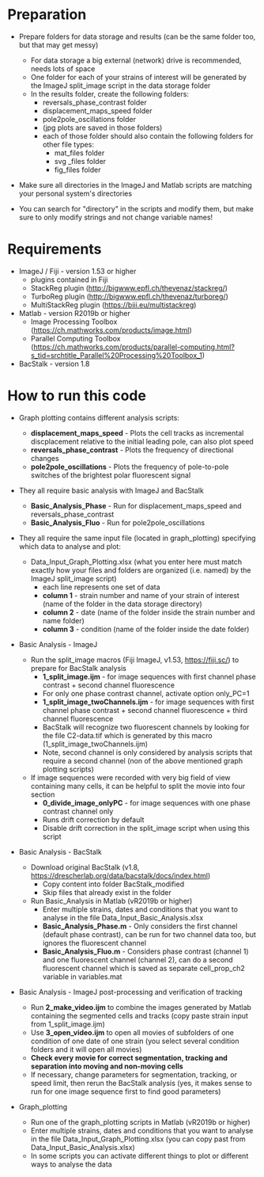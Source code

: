 # Preparation

* Prepare folders for data storage and results (can be the same folder too, but that may get messy)
  * For data storage a big external (network) drive is recommended, needs lots of space
  * One folder for each of your strains of interest will be generated by the ImageJ split_image script in the data storage folder
  * In the results folder, create the following folders:
	* reversals_phase_contrast folder
	* displacement_maps_speed folder
	* pole2pole_oscillations folder
	* (jpg plots are saved in those folders)
	* each of those folder should also contain the following folders for other file types:
		* mat_files folder
		* svg _files folder
		* fig_files folder

* Make sure all directories in the ImageJ and Matlab scripts are matching your personal system's directories
* You can search for "directory" in the scripts and modify them, but make sure to only modify strings and not change variable names!


# Requirements

 * ImageJ / Fiji - version 1.53 or higher
   * plugins contained in Fiji
   * StackReg plugin (http://bigwww.epfl.ch/thevenaz/stackreg/)
   * TurboReg plugin (http://bigwww.epfl.ch/thevenaz/turboreg/)
   * MultiStackReg plugin (https://biii.eu/multistackreg)
 * Matlab - version R2019b or higher
   * Image Processing Toolbox (https://ch.mathworks.com/products/image.html)
   * Parallel Computing Toolbox (https://ch.mathworks.com/products/parallel-computing.html?s_tid=srchtitle_Parallel%20Processing%20Toolbox_1)
 * BacStalk - version 1.8


# How to run this code

* Graph plotting contains different analysis scripts:
  * **displacement_maps_speed** - Plots the cell tracks as incremental discplacement relative to the initial leading pole, can also plot speed
  * **reversals_phase_contrast** - Plots the frequency of directional changes
  * **pole2pole_oscillations** - Plots the frequency of pole-to-pole switches of the brightest polar fluorescent signal
* They all require basic analysis with ImageJ and BacStalk
  * **Basic_Analysis_Phase** - Run for displacement_maps_speed and reversals_phase_contrast
  * **Basic_Analysis_Fluo** - Run for pole2pole_oscillations
* They all require the same input file (located in graph_plotting) specifying which data to analyse and plot:
	* Data_Input_Graph_Plotting.xlsx (what you enter here must match exactly how your files and folders are organized (i.e. named) by the ImageJ split_image script)
      * each line represents one set of data
      * **column 1** - strain number and name of your strain of interest (name of the folder in the data storage directory)
      * **column 2** - date (name of the folder inside the strain number and name folder)
      * **column 3** - condition (name of the folder inside the date folder)

* Basic Analysis - ImageJ
  * Run the split_image macros (Fiji ImageJ, v1.53, https://fiji.sc/) to prepare for BacStalk analysis
    * **1_split_image.ijm** - for image sequences with first channel phase contrast + second channel fluorescence 
	* For only one phase contrast channel, activate option only_PC=1
	* **1_split_image_twoChannels.ijm** - for image sequences with first channel phase contrast + second channel fluorescence + third channel fluorescence 
	* BacStalk will recognize two fluorescent channels by looking for the file C2-data.tif which is generated by this macro (1_split_image_twoChannels.ijm)
	* Note, second channel is only considered by analysis scripts that require a second channel (non of the above mentioned graph plotting scripts)
  * If image sequences were recorded with very big field of view containing many cells, it can be helpful to split the movie into four section
    * **0_divide_image_onlyPC** - for image sequences with one phase contrast channel only
	* Runs drift correction by default
	* Disable drift correction in the split_image script when using this script

* Basic Analysis - BacStalk
  * Download original BacStalk (v1.8, https://drescherlab.org/data/bacstalk/docs/index.html)
	* Copy content into folder BacStalk_modified
	* Skip files that already exist in the folder
  * Run Basic_Analysis in Matlab (vR2019b or higher)
    * Enter multiple strains, dates and conditions that you want to analyse in the file Data_Input_Basic_Analysis.xlsx
    * **Basic_Analysis_Phase.m** - Only considers the first channel (default phase contrast), can be run for two channel data too, but ignores the fluorescent channel
    * **Basic_Analysis_Fluo.m** - Considers phase contrast (channel 1) and one fluorescent channel (channel 2), can do a second fluorescent channel which is saved as separate cell_prop_ch2 variable in variables.mat
	
* Basic Analysis - ImageJ post-processing and verification of tracking
  * Run **2_make_video.ijm** to combine the images generated by Matlab containing the segmented cells and tracks (copy paste strain input from 1_split_image.ijm)
  * Use **3_open_video.ijm** to open all movies of subfolders of one condition of one date of one strain (you select several condition folders and it will open all movies)
  * **Check every movie for correct segmentation, tracking and separation into moving and non-moving cells**
  * If necessary, change parameters for segmentation, tracking, or speed limit, then rerun the BacStalk analysis (yes, it makes sense to run for one image sequence first to find good parameters)
  
* Graph_plotting
  * Run one of the graph_plotting scripts in Matlab (vR2019b or higher)
  * Enter multiple strains, dates and conditions that you want to analyse in the file Data_Input_Graph_Plotting.xlsx (you can copy past from Data_Input_Basic_Analysis.xlsx)
  * In some scripts you can activate different things to plot or different ways to analyse the data

